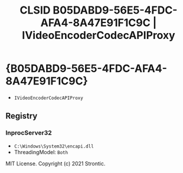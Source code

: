 ﻿---
title: "CLSID B05DABD9-56E5-4FDC-AFA4-8A47E91F1C9C | IVideoEncoderCodecAPIProxy"
excerpt: What is COM-Object CLSID B05DABD9-56E5-4FDC-AFA4-8A47E91F1C9C?
---

# {B05DABD9-56E5-4FDC-AFA4-8A47E91F1C9C}

* `IVideoEncoderCodecAPIProxy`

## Registry


### InprocServer32

* `C:\Windows\System32\encapi.dll`
* ThreadingModel: `Both`

MIT License. Copyright (c) 2021 Strontic.


